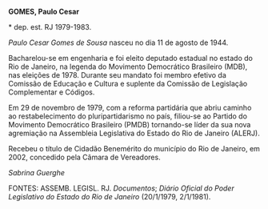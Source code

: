 **GOMES, Paulo Cesar**

\* dep. est. RJ 1979-1983.

*Paulo Cesar Gomes de Sousa* nasceu no dia 11 de agosto de 1944.

Bacharelou-se em engenharia e foi eleito deputado estadual no estado do
Rio de Janeiro, na legenda do Movimento Democrático Brasileiro (MDB),
nas eleições de 1978. Durante seu mandato foi membro efetivo da Comissão
de Educação e Cultura e suplente da Comissão de Legislação Complementar
e Códigos.

Em 29 de novembro de 1979, com a reforma partidária que abriu caminho ao
restabelecimento do pluripartidarismo no país, filiou-se ao Partido do
Movimento Democrático Brasileiro (PMDB) tornando-se líder da sua nova
agremiação na Assembleia Legislativa do Estado do Rio de Janeiro
(ALERJ).

Recebeu o título de Cidadão Benemérito do município do Rio de Janeiro,
em 2002, concedido pela Câmara de Vereadores.

*Sabrina Guerghe*

FONTES: ASSEMB. LEGISL. RJ. *Documentos*; *Diário Oficial do Poder
Legislativo do Estado do Rio de Janeiro* (20/1/1979, 2/1/1981).
